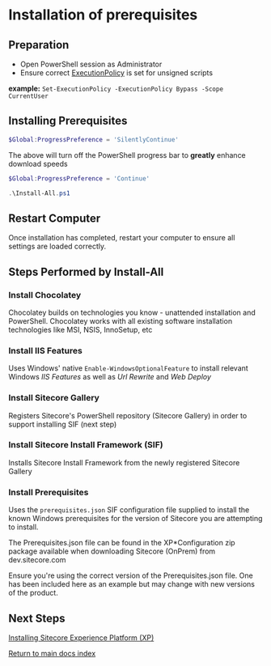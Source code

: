# Installation of prerequisites

## Preparation

- Open PowerShell session as Administrator
- Ensure correct [ExecutionPolicy](https://docs.microsoft.com/en-us/powershell/module/microsoft.powershell.core/about/about_execution_policies?view=powershell-6) is set  for unsigned scripts

**example:** `Set-ExecutionPolicy -ExecutionPolicy Bypass -Scope CurrentUser`

## Installing Prerequisites

```powershell
$Global:ProgressPreference = 'SilentlyContinue'
```

The above will turn off the PowerShell progress bar to **greatly** enhance download speeds

```powershell
$Global:ProgressPreference = 'Continue'
```

```powershell
.\Install-All.ps1
```

## Restart Computer

Once installation has completed, restart your computer to ensure all settings are loaded correctly.

## Steps Performed by Install-All

### Install Chocolatey

Chocolatey builds on technologies you know - unattended installation and PowerShell. Chocolatey works with all existing software installation technologies like MSI, NSIS, InnoSetup, etc

### Install IIS Features

Uses Windows' native `Enable-WindowsOptionalFeature` to install relevant Windows _IIS Features_ as well as _Url Rewrite_ and _Web Deploy_

### Install Sitecore Gallery

Registers Sitecore's PowerShell repository (Sitecore Gallery) in order to support installing SIF (next step)

### Install Sitecore Install Framework (SIF)

Installs Sitecore Install Framework from the newly registered Sitecore Gallery

### Install Prerequisites

Uses the `prerequisites.json` SIF configuration file supplied to install the known Windows prerequisites for the version of Sitecore you are attempting to install.

The Prerequisites.json file can be found in the XP*Configuration zip package available when downloading Sitecore (OnPrem) from dev.sitecore.com

Ensure you're using the correct version of the Prerequisites.json file. One has been included here as an example but may change with new versions of the product.

## Next Steps

[Installing Sitecore Experience Platform (XP)](../xp/readme.md)

[Return to main docs index](../readme.md)
